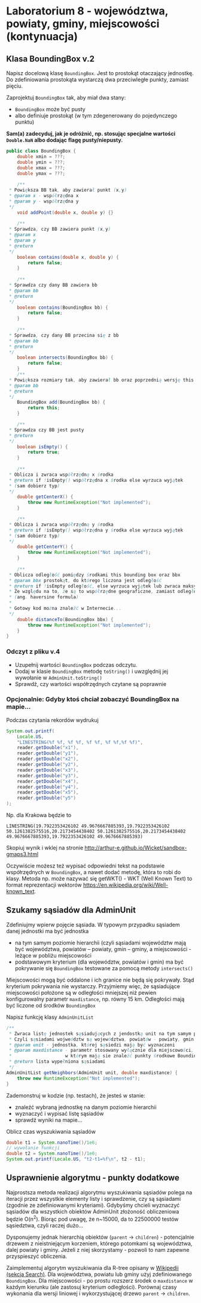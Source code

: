 # Laboratorium 8 - województwa, powiaty, gminy, miejscowości (kontynuacja)

## Klasa BoundingBox v.2

Napisz docelową klasę `BoundingBox`. Jest to prostokąt otaczający jednostkę. Do zdefiniowania prostokąta wystarczą dwa przeciwległe punkty, zamiast pięciu.

Zaprojektuj `BoundingBox` tak, aby miał dwa stany:

- `BoundingBox` może być pusty
- albo definiuje prostokąt (w tym zdegenerowany do pojedynczego punktu)

**Sam(a) zadecyduj, jak je odróżnić, np. stosując specjalne wartości `Double.NaN` albo dodając flagę pusty/niepusty.**

```java
public class BoundingBox {
    double xmin = ???;
    double ymin = ???;
    double xmax = ???;
    double ymax = ???;
 
    /**
 * Powiększa BB tak, aby zawierał punkt (x,y) 
 * @param x - współrzędna x
 * @param y - współrzędna y
 */
    void addPoint(double x, double y) {}
 
    /**
 * Sprawdza, czy BB zawiera punkt (x,y)
 * @param x
 * @param y
 * @return
 */
    boolean contains(double x, double y) {
        return false;
    }
 
    /**
 * Sprawdza czy dany BB zawiera bb 
 * @param bb
 * @return
 */
    boolean contains(BoundingBox bb) {
        return false;
    }
 
    /**
 * Sprawdza, czy dany BB przecina się z bb
 * @param bb
 * @return
 */
    boolean intersects(BoundingBox bb) {
        return false;
    }
    /**
 * Powiększa rozmiary tak, aby zawierał bb oraz poprzednią wersję this
 * @param bb
 * @return
 */
    BoundingBox add(BoundingBox bb) {
        return this;
    }

    /**
 * Sprawdza czy BB jest pusty
 * @return
 */
    boolean isEmpty() {
        return true;
    }
 
    /**
 * Oblicza i zwraca współrzędną x środka
 * @return if !isEmpty() współrzędna x środka else wyrzuca wyjątek
 * (sam dobierz typ)
 */
    double getCenterX() {
        throw new RuntimeException("Not implemented");
    }

    /**
 * Oblicza i zwraca współrzędną y środka
 * @return if !isEmpty() współrzędna y środka else wyrzuca wyjątek
 * (sam dobierz typ)
 */
    double getCenterY() {
        throw new RuntimeException("Not implemented");
    }
 
    /**
 * Oblicza odległość pomiędzy środkami this bounding box oraz bbx
 * @param bbx prostokąt, do którego liczona jest odległość
 * @return if !isEmpty odległość, else wyrzuca wyjątek lub zwraca maksymalną możliwą wartość double
 * Ze względu na to, że są to współrzędne geograficzne, zamiast odległości użyj wzoru haversine
 * (ang. haversine formula)
 *
 * Gotowy kod można znaleźć w Internecie...
 */
    double distanceTo(BoundingBox bbx) {
        throw new RuntimeException("Not implemented");
    }
}
```

### Odczyt z pliku v.4

- Uzupełnij wartości `BoundingBox` podczas odczytu.
- Dodaj w klasie `BoundingBox` metodę `toString()` i uwzględnij jej wywołanie w `AdminUnit.toString()`
- Sprawdź, czy wartości współrzędnych czytane są poprawnie

### Opcjonalnie: Gdyby ktoś chciał zobaczyć BoundingBox na mapie...

Podczas czytania rekordów wydrukuj

```java
System.out.printf(
    Locale.US,
    "LINESTRING(%f %f, %f %f, %f %f, %f %f,%f %f)", 
    reader.getDouble("x1"),
    reader.getDouble("y1"),
    reader.getDouble("x2"),
    reader.getDouble("y2"),
    reader.getDouble("x3"),
    reader.getDouble("y3"),
    reader.getDouble("x4"),
    reader.getDouble("y4"),
    reader.getDouble("x5"),
    reader.getDouble("y5")
);
```

Np. dla Krakowa będzie to

```
LINESTRING(19.7922353426102 49.9676667885393,19.7922353426102 50.1261382575516,20.2173454438402 50.1261382575516,20.2173454438402 49.9676667885393,19.7922353426102 49.9676667885393)
```

Skopiuj wynik i wklej na stronie http://arthur-e.github.io/Wicket/sandbox-gmaps3.html

Oczywiście możesz też wypisać odpowiedni tekst na podstawie współrzędnych w `BoundingBox`, a nawet dodać metodę, która to robi do klasy. Metoda np. może nazywać się getWKT() - WKT (Well Known Text) to format reprezentacji wektorów https://en.wikipedia.org/wiki/Well-known_text.

## Szukamy sąsiadów dla AdminUnit

Zdefiniujmy wpierw pojęcie sąsiada. W typowym przypadku sąsiadem danej jednostki ma być jednostka

- na tym samym poziomie hierarchii (czyli sąsiadami województw mają być województwa, powiatów – powiaty, gmin – gminy, a miejscowości - leżące w pobliżu miejscowości
- podstawowym kryterium (dla województw, powiatów i gmin) ma być pokrywanie się `BoundingBox` testowane za pomocą metody `intersects()`

Miejscowości mogą być oddalone i ich granice nie będą się pokrywały. Stąd kryterium pokrywania nie wystarczy. Przyjmiemy więc, że sąsiadujące miejscowości położone są w odległości mniejszej niż pewien konfigurowalny parametr `maxdistance`, np. równy 15 km. Odległości mają być liczone od środków `BoundingBox`

Napisz funkcję klasy `AdminUnitList`

```java
/**
 * Zwraca listę jednostek sąsiadujących z jendostką unit na tym samym poziomie hierarchii admin_level. 
 * Czyli sąsiadami wojweództw są województwa, powiatów - powiaty, gmin - gminy, miejscowości - inne miejscowości
 * @param unit - jednostka, której sąsiedzi mają być wyznaczeni
 * @param maxdistance - parametr stosowany wyłącznie dla miejscowości, maksymalny promień odległości od środka unit, 
 *                    w którym mają sie znaleźć punkty środkowe BoundingBox sąsiadów
 * @return lista wypełniona sąsiadami
 */
AdminUnitList getNeighbors(AdminUnit unit, double maxdistance) {
    throw new RuntimeException("Not implemented");
}
```

Zademonstruj w kodzie (np. testach), że jesteś w stanie:

- znaleźć wybraną jednostkę na danym poziomie hierarchii
- wyznaczyć i wypisać listę sąsiadów
- sprawdź wyniki na mapie...

Oblicz czas wyszukiwania sąsiadów

```java
double t1 = System.nanoTime()/1e6;
// wywołanie funkcji
double t2 = System.nanoTime()/1e6;
System.out.printf(Locale.US, "t2-t1=%f\n", t2 - t1);
```

## Usprawnienie algorytmu - punkty dodatkowe

Najprostsza metoda realizacji algorytmu wyszukiwania sąsiadów polega na iteracji przez wszystkie elementy listy i sprawdzenie, czy są sąsiadami (zgodnie ze zdefiniowanymi kryteriami). Gdybyśmy chcieli wyznaczyć sąsiadów dla wszystkich obiektów AdminUnit złożoność obliczeniowa będzie O(n<sup>2</sup>). Biorąc pod uwagę, że n~15000, da to 22500000 testów sąsiedztwa, czyli raczej dużo...

Dysponujemy jednak hierarchią obiektów (`parent` → `children`) - potencjalnie drzewem z nieistniejącym korzeniem, którego potomkami są województwa, dalej powiaty i gminy. Jeżeli z niej skorzystamy - pozwoli to nam zapewne przyspieszyć obliczenia.

Zaimplementuj algorytm wyszukiwania dla R-tree opisany w [Wikipedii (sekcja Search)](https://en.wikipedia.org/wiki/R-tree#Search). Dla województwa, powiatu lub gminy użyj zdefiniowanego `BoundingBox`. Dla miejscowości - po prostu rozszerz środek o `maxdistance` w każdym kierunku (ale zastosuj kryterium odległości). Porównaj czasy wykonania dla wersji liniowej i wykorzystującej drzewo `parent` → `children`.
